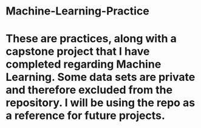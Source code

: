 # Machine-Learning-Practice
# These are practices, along with a capstone project that I have completed regarding Machine Learning. Some data sets are private and therefore excluded from the repository. I will be using the repo as a reference for future projects.
